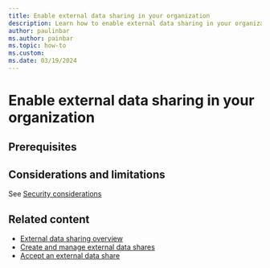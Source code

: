 ```yaml
---
title: Enable external data sharing in your organization
description: Learn how to enable external data sharing in your organization.
author: paulinbar
ms.author: painbar
ms.topic: how-to
ms.custom:
ms.date: 03/19/2024
---
```


# Enable external data sharing in your organization

## Prerequisites


## Considerations and limitations

See [Security considerations](./external-data-sharing-overview.md#security-considerations)

## Related content

* [External data sharing overview](./external-data-sharing-overview.md)
* [Create and manage external data shares](./external-data-sharing-create.md)
* [Accept an external data share](./external-data-sharing-accept.md)
